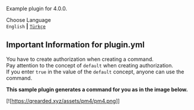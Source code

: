 Example plugin for 4.0.0.

Choose Language<br />
`English` **|** [`Türkçe`](README-tr.md)

## Important Information for plugin.yml
You have to create authorization when creating a command.<br />
Pay attention to the concept of `default` when creating authorization.<br />
If you enter `true` in the value of the `default` concept, anyone can use the command.


**This sample plugin generates a command for you as in the image below.**

[![https://qrearded.xyz/assets/pm4/pm4.png]]
